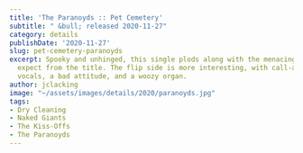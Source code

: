 ```yaml
---
title: 'The Paranoyds :: Pet Cemetery'
subtitle: " &bull; released 2020-11-27"
category: details
publishDate: '2020-11-27'
slug: pet-cemetery-paranoyds
excerpt: Spooky and unhinged, this single plods along with the menacing tone you might
  expect from the title. The flip side is more interesting, with call-and-response
  vocals, a bad attitude, and a woozy organ.
author: jclacking
image: "~/assets/images/details/2020/paranoyds.jpg"
tags:
- Dry Cleaning
- Naked Giants
- The Kiss-Offs
- The Paranoyds
---
```


